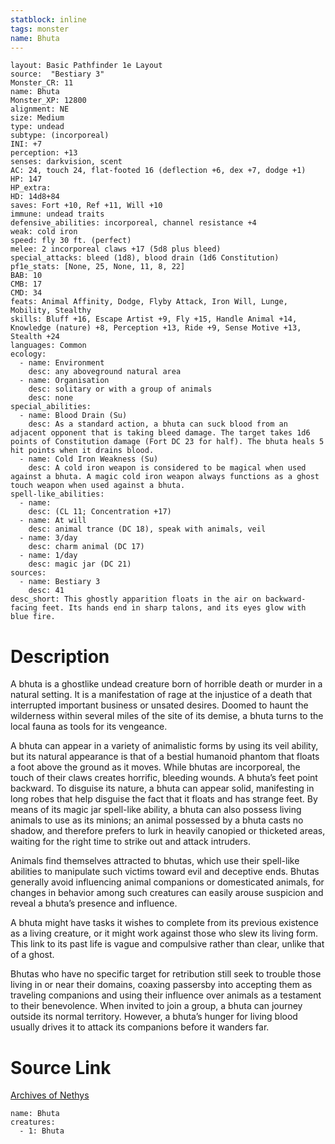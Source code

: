 ```yaml
---
statblock: inline
tags: monster
name: Bhuta
---
```

```statblock
layout: Basic Pathfinder 1e Layout
source:  "Bestiary 3"
Monster_CR: 11
name: Bhuta
Monster_XP: 12800
alignment: NE
size: Medium
type: undead
subtype: (incorporeal)
INI: +7
perception: +13
senses: darkvision, scent
AC: 24, touch 24, flat-footed 16 (deflection +6, dex +7, dodge +1)
HP: 147
HP_extra: 
HD: 14d8+84
saves: Fort +10, Ref +11, Will +10
immune: undead traits
defensive_abilities: incorporeal, channel resistance +4
weak: cold iron
speed: fly 30 ft. (perfect)
melee: 2 incorporeal claws +17 (5d8 plus bleed)
special_attacks: bleed (1d8), blood drain (1d6 Constitution)
pf1e_stats: [None, 25, None, 11, 8, 22]
BAB: 10
CMB: 17
CMD: 34
feats: Animal Affinity, Dodge, Flyby Attack, Iron Will, Lunge, Mobility, Stealthy
skills: Bluff +16, Escape Artist +9, Fly +15, Handle Animal +14, Knowledge (nature) +8, Perception +13, Ride +9, Sense Motive +13, Stealth +24
languages: Common
ecology:
  - name: Environment
    desc: any aboveground natural area
  - name: Organisation
    desc: solitary or with a group of animals
    desc: none
special_abilities:
  - name: Blood Drain (Su)
    desc: As a standard action, a bhuta can suck blood from an adjacent opponent that is taking bleed damage. The target takes 1d6 points of Constitution damage (Fort DC 23 for half). The bhuta heals 5 hit points when it drains blood.
  - name: Cold Iron Weakness (Su)
    desc: A cold iron weapon is considered to be magical when used against a bhuta. A magic cold iron weapon always functions as a ghost touch weapon when used against a bhuta.
spell-like_abilities:
  - name:
    desc: (CL 11; Concentration +17)
  - name: At will
    desc: animal trance (DC 18), speak with animals, veil
  - name: 3/day
    desc: charm animal (DC 17)
  - name: 1/day
    desc: magic jar (DC 21)
sources:
  - name: Bestiary 3
    desc: 41
desc_short: This ghostly apparition floats in the air on backward-facing feet. Its hands end in sharp talons, and its eyes glow with blue fire.
```
# Description
A bhuta is a ghostlike undead creature born of horrible death or murder in a natural setting. It is a manifestation of rage at the injustice of a death that interrupted important business or unsated desires. Doomed to haunt the wilderness within several miles of the site of its demise, a bhuta turns to the local fauna as tools for its vengeance.

A bhuta can appear in a variety of animalistic forms by using its veil ability, but its natural appearance is that of a bestial humanoid phantom that floats a foot above the ground as it moves. While bhutas are incorporeal, the touch of their claws creates horrific, bleeding wounds. A bhuta’s feet point backward. To disguise its nature, a bhuta can appear solid, manifesting in long robes that help disguise the fact that it floats and has strange feet. By means of its magic jar spell-like ability, a bhuta can also possess living animals to use as its minions; an animal possessed by a bhuta casts no shadow, and therefore prefers to lurk in heavily canopied or thicketed areas, waiting for the right time to strike out and attack intruders.

Animals find themselves attracted to bhutas, which use their spell-like abilities to manipulate such victims toward evil and deceptive ends. Bhutas generally avoid influencing animal companions or domesticated animals, for changes in behavior among such creatures can easily arouse suspicion and reveal a bhuta’s presence and influence.

A bhuta might have tasks it wishes to complete from its previous existence as a living creature, or it might work against those who slew its living form. This link to its past life is vague and compulsive rather than clear, unlike that of a ghost.

Bhutas who have no specific target for retribution still seek to trouble those living in or near their domains, coaxing passersby into accepting them as traveling companions and using their influence over animals as a testament to their benevolence. When invited to join a group, a bhuta can journey outside its normal territory. However, a bhuta’s hunger for living blood usually drives it to attack its companions before it wanders far.
# Source Link
[Archives of Nethys](https://aonprd.com/MonsterDisplay.aspx?ItemName=Bhuta)
```encounter-table
name: Bhuta
creatures:
  - 1: Bhuta
```
